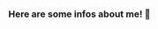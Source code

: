 ### Here are some infos about me! 👋

<!--
**LucyHinter/LucyHinter** is a ✨ _special_ ✨ repository because its `README.md` (this file) appears on your GitHub profile.

Here are some ideas to get you started:

- 🔭 I’m currently working on ... Web doveloping and Git
- 🌱 I’m currently learning ... Python
- 💬 Ask me about ... Anything
- 😄 Pronouns: ... She/Her
- ⚡ Fun fact: ... I like to make friends!
-->
